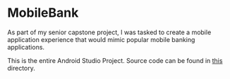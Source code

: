 # MobileBank

As part of my senior capstone project, I was tasked to create a mobile application experience that would mimic popular mobile banking applications.

This is the entire Android Studio Project. Source code can be found in <a href="https://github.com/Seancon1/MobileBank/tree/master/app/src/main/java/com/prestigecode/mobilebank">this</a> directory.
